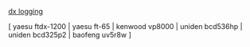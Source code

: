 [dx logging](http://undersheriff.substack.com)

[ yaesu ftdx-1200 | yaesu ft-65 | kenwood vp8000 | uniden bcd536hp | uniden bcd325p2 | baofeng uv5r8w ]
